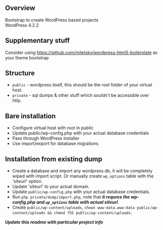 ## Overview
Bootstrap to create WordPress based projects  
WordPress 4.2.2

## Supplementary stuff
Consider using https://github.com/miletsky/wordpress-html5-boilerplate as your theme bootstrap

## Structure
* `public` - wordpress itself, this should be the root folder of your virtual host.
* `private` - sql dumps & other stuff which souldn't be accessible over http.

## Bare installation
* Configure virtual host with root in public
* Update public/wp-config.php with your actual database credentials
* Pass through WordPress installer
* Use import/export for database migrations

## Installation from existing dump
* Create a database and import any wordpress db, it will be completely wiped with import script. Or manually create `wp_options` table with the 'siteurl' option.
* Update 'siteurl' to your actual domain.
* Update `public/wp-config.php` with your actual database credentials.
* Run `php private/dump/import.php`, note that ***it requres the wp-config.php and `wp_options` table with actual siteurl***.
* Create `public/wp-content/uploads`, `chown www-data.www-data public/wp-content/uploads && chmod 755 public/wp-content/uploads`.


***Update this readme with particular project info***
